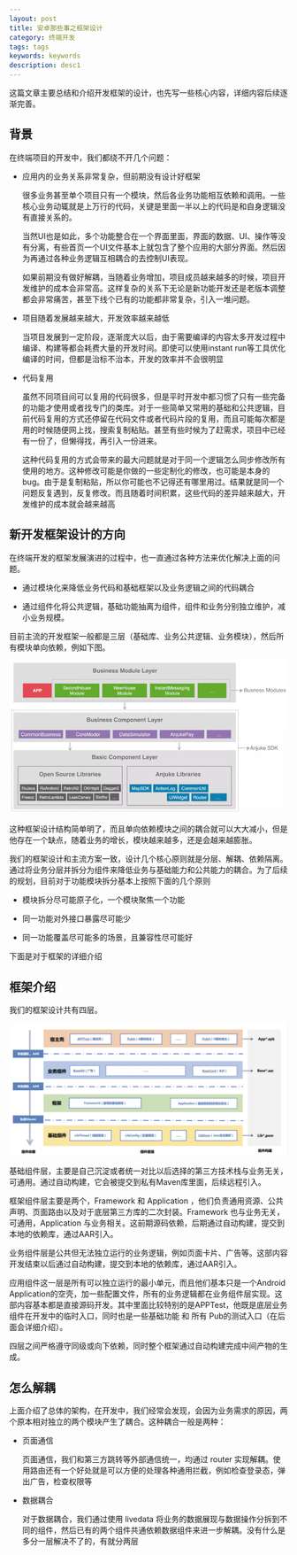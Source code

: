 ```yaml
---
layout: post
title: 安卓那些事之框架设计
category: 终端开发
tags: tags
keywords: keywords
description: desc1
---
```


这篇文章主要总结和介绍开发框架的设计，也先写一些核心内容，详细内容后续逐渐完善。

## 背景

在终端项目的开发中，我们都绕不开几个问题：

- 应用内的业务关系非常复杂，但前期没有设计好框架

	很多业务甚至单个项目只有一个模块，然后各业务功能相互依赖和调用。一些核心业务动辄就是上万行的代码，关键是里面一半以上的代码是和自身逻辑没有直接关系的。
	
	当然UI也是如此，多个功能整合在一个界面里面，界面的数据、UI、操作等没有分离，有些首页一个UI文件基本上就包含了整个应用的大部分界面。然后因为再通过各种业务逻辑互相耦合的去控制UI表现。
	
	如果前期没有做好解耦，当随着业务增加，项目成员越来越多的时候，项目开发维护的成本会非常高。这样复杂的关系下无论是新功能开发还是老版本调整都会非常痛苦，甚至下线个已有的功能都非常复杂，引入一堆问题。


- 项目随着发展越来越大，开发效率越来越低
    
	当项目发展到一定阶段，逐渐庞大以后，由于需要编译的内容太多开发过程中编译、构建等都会耗费大量的开发时间。即使可以使用instant run等工具优化编译的时间，但都是治标不治本，开发的效率并不会很明显

- 代码复用

	虽然不同项目间可以复用的代码很多，但是平时开发中都习惯了只有一些完备的功能才使用或者找专门的类库。对于一些简单又常用的基础和公共逻辑，目前代码复用的方式还停留在代码文件或者代码片段的复用，而且可能每次都是用的时候随便网上找，搜索复制粘贴。甚至有些时候为了赶需求，项目中已经有一份了，但懒得找，再引入一份进来。
	
	这种代码复用的方式会带来的最大问题就是对于同一个逻辑怎么同步修改所有使用的地方。这种修改可能是你做的一些定制化的修改，也可能是本身的bug。由于是复制粘贴，所以你可能也不记得还有哪里用过。结果就是同一个问题反复遇到，反复修改。而且随着时间积累，这些代码的差异越来越大，开发维护的成本就会越来越高
	
## 新开发框架设计的方向

在终端开发的框架发展演进的过程中，也一直通过各种方法来优化解决上面的问题。

- 通过模块化来降低业务代码和基础框架以及业务逻辑之间的代码耦合

- 通过组件化将公共逻辑，基础功能抽离为组件，组件和业务分别独立维护，减小业务规模。

目前主流的开发框架一般都是三层（基础库、业务公共逻辑、业务模块），然后所有模块单向依赖，例如下图。

![](./../public/images/android_dev/common_architecture.png )

这种框架设计结构简单明了，而且单向依赖模块之间的耦合就可以大大减小，但是他存在一个缺点，随着业务的增长，模块越来越多，还是会越来越膨胀。

我们的框架设计和主流方案一致，设计几个核心原则就是分层、解耦、依赖隔离。通过将业务分层并拆分为组件来降低业务与基础能力和公共能力的耦合。为了后续的规划，目前对于功能模块拆分基本上按照下面的几个原则

- 模块拆分尽可能原子化，一个模块聚焦一个功能

- 同一功能对外接口暴露尽可能少

- 同一功能覆盖尽可能多的场景，且兼容性尽可能好

下面是对于框架的详细介绍

## 框架介绍

我们的框架设计共有四层。

![](./../public/images/android_dev/mine_architecture.png )

基础组件层，主要是自己沉淀或者统一对比以后选择的第三方技术栈与业务无关，可通用。通过自动构建，它会被提交到私有Maven库里面，后续远程引入。

框架组件层主要是两个，Framework 和 Application ，他们负责通用资源、公共声明、页面路由以及对于底层第三方库的二次封装。Framework 也与业务无关，可通用，Application 与业务相关。这前期源码依赖，后期通过自动构建，提交到本地的依赖库，通过AAR引入。

业务组件层是公共但无法独立运行的业务逻辑，例如页面卡片、广告等。这部内容开发结束以后通过自动构建，提交到本地的依赖库，通过AAR引入。

应用组件这一层是所有可以独立运行的最小单元，而且他们基本只是一个Android Application的空壳，加一些配置文件，所有的业务逻辑都在业务组件层实现。这部内容基本都是直接源码开发。其中里面比较特别的是APPTest，他既是底层业务组件在开发中的临时入口，同时也是一些基础功能 和 所有 Pub的测试入口（在后面会详细介绍）。

四层之间严格遵守同级或向下依赖，同时整个框架通过自动构建完成中间产物的生成。

## 怎么解耦

上面介绍了总体的架构，在开发中，我们经常会发现，会因为业务需求的原因，两个原本相对独立的两个模块产生了耦合。这种耦合一般是两种：

- 页面通信

	页面通信，我们和第三方跳转等外部通信统一，均通过 router 实现解耦。使用路由还有一个好处就是可以方便的处理各种通用拦截，例如检查登录态，弹出广告，检查权限等

- 数据耦合

	对于数据耦合，我们通过使用 livedata 将业务的数据展现与数据操作分拆到不同的组件，然后已有的两个组件共通依赖数据组件来进一步解耦。没有什么是多分一层解决不了的，有就分两层

